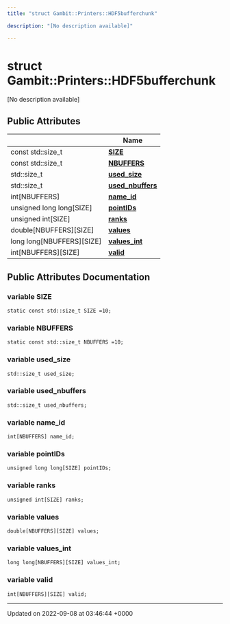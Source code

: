 ```yaml
---
title: "struct Gambit::Printers::HDF5bufferchunk"

description: "[No description available]"

---
```


# struct Gambit::Printers::HDF5bufferchunk



[No description available]

## Public Attributes

|                | Name           |
| -------------- | -------------- |
| const std::size_t | **[SIZE](/documentation/code/classes/structgambit_1_1printers_1_1hdf5bufferchunk/#variable-size)**  |
| const std::size_t | **[NBUFFERS](/documentation/code/classes/structgambit_1_1printers_1_1hdf5bufferchunk/#variable-nbuffers)**  |
| std::size_t | **[used_size](/documentation/code/classes/structgambit_1_1printers_1_1hdf5bufferchunk/#variable-used-size)**  |
| std::size_t | **[used_nbuffers](/documentation/code/classes/structgambit_1_1printers_1_1hdf5bufferchunk/#variable-used-nbuffers)**  |
| int[NBUFFERS] | **[name_id](/documentation/code/classes/structgambit_1_1printers_1_1hdf5bufferchunk/#variable-name-id)**  |
| unsigned long long[SIZE] | **[pointIDs](/documentation/code/classes/structgambit_1_1printers_1_1hdf5bufferchunk/#variable-pointids)**  |
| unsigned int[SIZE] | **[ranks](/documentation/code/classes/structgambit_1_1printers_1_1hdf5bufferchunk/#variable-ranks)**  |
| double[NBUFFERS][SIZE] | **[values](/documentation/code/classes/structgambit_1_1printers_1_1hdf5bufferchunk/#variable-values)**  |
| long long[NBUFFERS][SIZE] | **[values_int](/documentation/code/classes/structgambit_1_1printers_1_1hdf5bufferchunk/#variable-values-int)**  |
| int[NBUFFERS][SIZE] | **[valid](/documentation/code/classes/structgambit_1_1printers_1_1hdf5bufferchunk/#variable-valid)**  |

## Public Attributes Documentation

### variable SIZE

```
static const std::size_t SIZE =10;
```


### variable NBUFFERS

```
static const std::size_t NBUFFERS =10;
```


### variable used_size

```
std::size_t used_size;
```


### variable used_nbuffers

```
std::size_t used_nbuffers;
```


### variable name_id

```
int[NBUFFERS] name_id;
```


### variable pointIDs

```
unsigned long long[SIZE] pointIDs;
```


### variable ranks

```
unsigned int[SIZE] ranks;
```


### variable values

```
double[NBUFFERS][SIZE] values;
```


### variable values_int

```
long long[NBUFFERS][SIZE] values_int;
```


### variable valid

```
int[NBUFFERS][SIZE] valid;
```


-------------------------------

Updated on 2022-09-08 at 03:46:44 +0000
